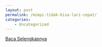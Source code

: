 ```yaml
---
layout: post
permalink: /mimpi-tidak-bisa-lari-cepat/
categories:
    - Uncategorized
---
```


[Baca Selengkapnya](/10)